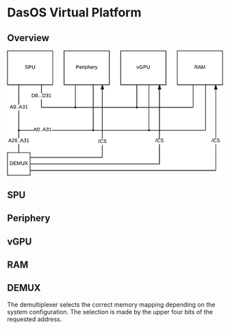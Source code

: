 # DasOS Virtual Platform

## Overview

![Virtual Hardware Diagram](virtual-hw-0.png)

## SPU

## Periphery

## vGPU

## RAM

## DEMUX
The demultiplexer selects the correct memory mapping depending on the
system configuration. The selection is made by the upper four bits of 
the requested address.